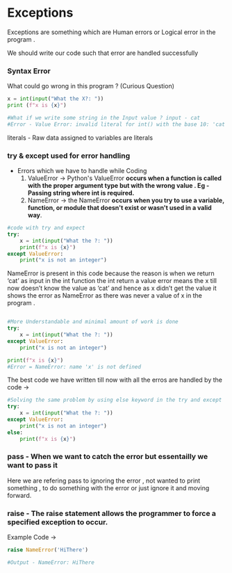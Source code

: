 # Exceptions
Exceptions are something which are Human errors or Logical error in the program .

We should write our code such that error are handled successfully 

### Syntax Error

What could go wrong in this program ? (Curious Question)  

```python
x = int(input("What the X?: "))
print (f"x is {x}")

#What if we write some string in the Input value ? input - cat
#Error - Value Error: invalid literal for int() with the base 10: 'cat'
```

literals -  Raw data assigned to variables are literals 

### try & except used for error handling

- Errors which we have to handle while Coding
    1. ValueError → Python's ValueError **occurs when a function is called with the proper argument type but with the wrong value . Eg - Passing string where int is required.** 
    2. NameError → the NameError **occurs when you try to use a variable, function, or module that doesn't exist or wasn't used in a valid way**. 

```python
#code with try and expect
try:
	x = int(input("What the ?: "))
	print(f"x is {x}")
except ValueError:
	print("x is not an integer")
```

NameError is present in this code because the reason is when we return ‘cat’ as input in the int function the int return a value error means the x till now doesn’t know the value as ‘cat’ and hence as x didn’t get the value it shows the error as NameError as there was never a value of x in the program . 

```python

#More Understandable and minimal amount of work is done 
try:
	x = int(input("What the ?: "))
except ValueError:
	print("x is not an integer")

print(f"x is {x}")
#Error = NameError: name 'x' is not defined 
```

The best code we have written till now with all the erros are handled by the code →

```python
#Solving the same problem by using else keyword in the try and except 
try:
	x = int(input("What the ?: "))
except ValueError:
	print("x is not an integer")
else:
	print(f"x is {x}")
```

### pass - When we want to catch the error but essentailly we want to pass it

Here we are refering pass to ignoring the error , not wanted to print something , to do something with the error or just ignore it and moving forward.

### raise - The __raise__ statement allows the programmer to force a specified exception to occur.

Example Code → 

```python
raise NameError('HiThere')

#Output - NameError: HiThere
```
